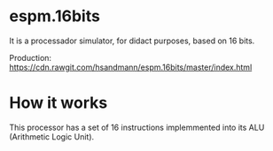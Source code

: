 # espm.16bits

It is a processador simulator, for didact purposes, based on 16 bits.

Production: https://cdn.rawgit.com/hsandmann/espm.16bits/master/index.html

# How it works

This processor has a set of 16 instructions implemmented into its ALU (Arithmetic Logic Unit).
